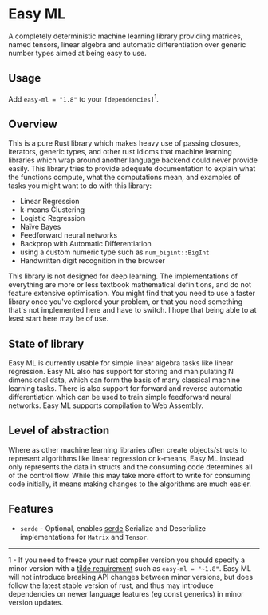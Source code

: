 # Easy ML

A completely deterministic machine learning library providing matrices, named tensors, linear algebra and automatic differentiation over generic number types aimed at being easy to use.

## Usage

Add `easy-ml = "1.8"` to your `[dependencies]`<sup>1</sup>.

## Overview
This is a pure Rust library which makes heavy use of passing closures, iterators, generic types, and other rust idioms that machine learning libraries which wrap around another language backend could never provide easily. This library tries to provide adequate documentation to explain what the functions compute, what the computations mean, and examples of tasks you might want to do with this library:

- Linear Regression
- k-means Clustering
- Logistic Regression
- Naïve Bayes
- Feedforward neural networks
- Backprop with Automatic Differentiation
- using a custom numeric type such as `num_bigint::BigInt`
- Handwritten digit recognition in the browser

This library is not designed for deep learning. The implementations of everything are more or less textbook mathematical definitions, and do not feature extensive optimisation. You might find that you need to use a faster library once you've explored your problem, or that you need something that's not implemented here and have to switch. I hope that being able to at least start here may be of use.

## State of library

Easy ML is currently usable for simple linear algebra tasks like linear regression. Easy ML also has support for storing and manipulating N dimensional data, which can form the basis of many classical machine learning tasks. There is also support for forward and reverse automatic differentiation which can be used to train simple feedforward neural networks. Easy ML supports compilation to Web Assembly.

## Level of abstraction

Where as other machine learning libraries often create objects/structs to represent algorithms like linear regression or k-means, Easy ML instead only represents the data in structs and the consuming code determines all of the control flow. While this may take more effort to write for consuming code initially, it means making changes to the algorithms are much easier.

## Features

- `serde` - Optional, enables [serde](https://crates.io/crates/serde) Serialize and Deserialize implementations for `Matrix` and `Tensor`.

*****

1 - If you need to freeze your rust compiler version you should specify a minor version with a [tilde requirement](https://doc.rust-lang.org/cargo/reference/specifying-dependencies.html#tilde-requirements) such as `easy-ml = "~1.8"`. Easy ML will not introduce breaking API changes between minor versions, but does follow the latest stable version of rust, and thus may introduce dependencies on newer language features (eg const generics) in minor version updates.
